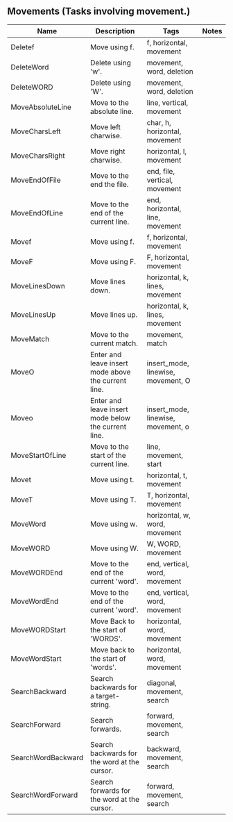 ## Movements (Tasks involving movement.)
| Name | Description | Tags | Notes
| --- | -------- | -------- | -------- |
|Deletef | Move using f. | f, horizontal, movement |
|DeleteWord | Delete using 'w'. | movement, word, deletion |
|DeleteWORD | Delete using 'W'. | movement, word, deletion |
|MoveAbsoluteLine | Move to the absolute line. | line, vertical, movement |
|MoveCharsLeft | Move left charwise. | char, h, horizontal, movement |
|MoveCharsRight | Move right charwise. | horizontal, l, movement |
|MoveEndOfFile | Move to the end the file. | end, file, vertical, movement |
|MoveEndOfLine | Move to the end of the current line. | end, horizontal, line, movement |
|Movef | Move using f. | f, horizontal, movement |
|MoveF | Move using F. | F, horizontal, movement |
|MoveLinesDown | Move lines down. | horizontal, k, lines, movement |
|MoveLinesUp | Move lines up. | horizontal, k, lines, movement |
|MoveMatch | Move to the current match. | movement, match |
|MoveO | Enter and leave insert mode above the current line. | insert_mode, linewise, movement, O |
|Moveo | Enter and leave insert mode below the current line. | insert_mode, linewise, movement, o |
|MoveStartOfLine | Move to the start of the current line. | line, movement, start |
|Movet | Move using t. | horizontal, t, movement |
|MoveT | Move using T. | T, horizontal, movement |
|MoveWord | Move using w. | horizontal, w, word, movement |
|MoveWORD | Move using W. | W, WORD, movement |
|MoveWORDEnd | Move to the end of the current 'word'. | end, vertical, word, movement |
|MoveWordEnd | Move to the end of the current 'word'. | end, vertical, word, movement |
|MoveWORDStart | Move Back to the start of 'WORDS'. | horizontal, word, movement |
|MoveWordStart | Move back to the start of 'words'. | horizontal, word, movement |
|SearchBackward | Search backwards for a target-string. | diagonal, movement, search |
|SearchForward | Search forwards. | forward, movement, search |
|SearchWordBackward | Search backwards for the word at the cursor. | backward, movement, search |
|SearchWordForward | Search forwards for the word at the cursor. | forward, movement, search |